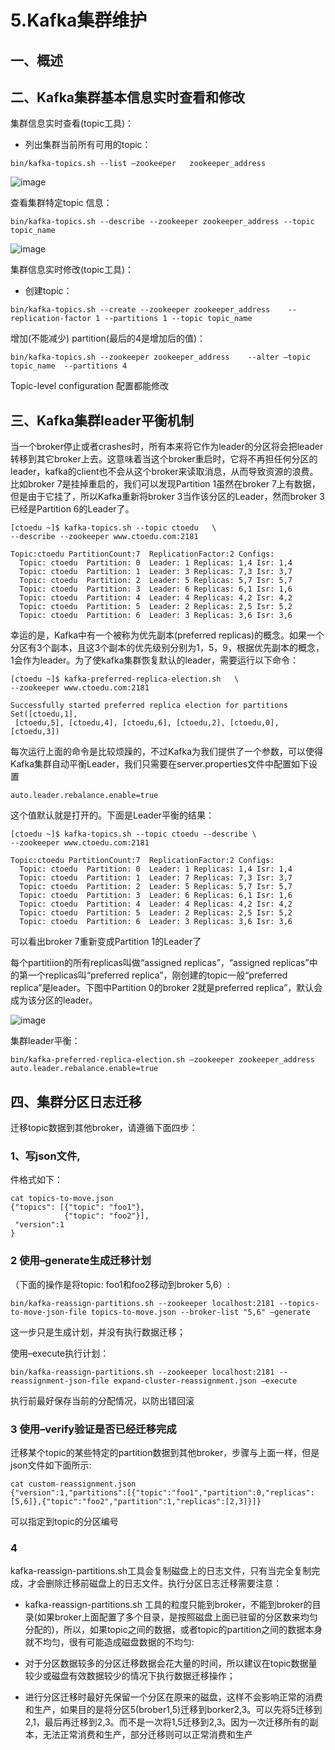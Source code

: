 # 5.Kafka集群维护


## 一、概述

## 二、Kafka集群基本信息实时查看和修改

集群信息实时查看(topic工具)：

* 列出集群当前所有可用的topic：

```
bin/kafka-topics.sh --list –zookeeper   zookeeper_address
```

![image](https://github.com/csy512889371/learnDoc/blob/master/image/2018/kafka/25.png)



查看集群特定topic 信息：

```
bin/kafka-topics.sh --describe --zookeeper zookeeper_address --topic topic_name
```

![image](https://github.com/csy512889371/learnDoc/blob/master/image/2018/kafka/26.png)


集群信息实时修改(topic工具)：

* 创建topic：

```
bin/kafka-topics.sh --create --zookeeper zookeeper_address    --replication-factor 1 --partitions 1 --topic topic_name
```

增加(不能减少) partition(最后的4是增加后的值)：

```
bin/kafka-topics.sh --zookeeper zookeeper_address    --alter –topic topic_name  --partitions 4 
```


Topic-level configuration 配置都能修改

## 三、Kafka集群leader平衡机制


当一个broker停止或者crashes时，所有本来将它作为leader的分区将会把leader转移到其它broker上去。这意味着当这个broker重启时，它将不再担任何分区的leader，kafka的client也不会从这个broker来读取消息，从而导致资源的浪费。比如broker 7是挂掉重启的，我们可以发现Partition 1虽然在broker 7上有数据，但是由于它挂了，所以Kafka重新将broker 3当作该分区的Leader，然而broker 3已经是Partition 6的Leader了。

```
[ctoedu ~]$ kafka-topics.sh --topic ctoedu   \
--describe --zookeeper www.ctoedu.com:2181
 
Topic:ctoedu PartitionCount:7  ReplicationFactor:2 Configs:
  Topic: ctoedu  Partition: 0  Leader: 1 Replicas: 1,4 Isr: 1,4
  Topic: ctoedu  Partition: 1  Leader: 3 Replicas: 7,3 Isr: 3,7
  Topic: ctoedu  Partition: 2  Leader: 5 Replicas: 5,7 Isr: 5,7
  Topic: ctoedu  Partition: 3  Leader: 6 Replicas: 6,1 Isr: 1,6
  Topic: ctoedu  Partition: 4  Leader: 4 Replicas: 4,2 Isr: 4,2
  Topic: ctoedu  Partition: 5  Leader: 2 Replicas: 2,5 Isr: 5,2
  Topic: ctoedu  Partition: 6  Leader: 3 Replicas: 3,6 Isr: 3,6

```

幸运的是，Kafka中有一个被称为优先副本(preferred replicas)的概念。如果一个分区有3个副本，且这3个副本的优先级别分别为1，5，9，根据优先副本的概念，1会作为leader。为了使kafka集群恢复默认的leader，需要运行以下命令：

```
[ctoedu ~]$ kafka-preferred-replica-election.sh   \
--zookeeper www.ctoedu.com:2181
 
Successfully started preferred replica election for partitions Set([ctoedu,1],
 [ctoedu,5], [ctoedu,4], [ctoedu,6], [ctoedu,2], [ctoedu,0], [ctoedu,3])
```

每次运行上面的命令是比较烦躁的，不过Kafka为我们提供了一个参数，可以使得Kafka集群自动平衡Leader，我们只需要在server.properties文件中配置如下设置

```
auto.leader.rebalance.enable=true
```

这个值默认就是打开的。下面是Leader平衡的结果：

```
[ctoedu ~]$ kafka-topics.sh --topic ctoedu --describe \
--zookeeper www.ctoedu.com:2181
 
Topic:ctoedu PartitionCount:7  ReplicationFactor:2 Configs:
  Topic: ctoedu  Partition: 0  Leader: 1 Replicas: 1,4 Isr: 1,4
  Topic: ctoedu  Partition: 1  Leader: 7 Replicas: 7,3 Isr: 3,7
  Topic: ctoedu  Partition: 2  Leader: 5 Replicas: 5,7 Isr: 5,7
  Topic: ctoedu  Partition: 3  Leader: 6 Replicas: 6,1 Isr: 1,6
  Topic: ctoedu  Partition: 4  Leader: 4 Replicas: 4,2 Isr: 4,2
  Topic: ctoedu  Partition: 5  Leader: 2 Replicas: 2,5 Isr: 5,2
  Topic: ctoedu  Partition: 6  Leader: 3 Replicas: 3,6 Isr: 3,6
```

可以看出broker 7重新变成Partition 1的Leader了


每个partitiion的所有replicas叫做“assigned replicas”，“assigned replicas”中的第一个replicas叫“preferred replica”，刚创建的topic一般“preferred replica”是leader。下图中Partition 0的broker  2就是preferred replica”，默认会成为该分区的leader。


![image](https://github.com/csy512889371/learnDoc/blob/master/image/2018/kafka/27.png)

集群leader平衡：

```
bin/kafka-preferred-replica-election.sh –zookeeper zookeeper_address
auto.leader.rebalance.enable=true
```


## 四、集群分区日志迁移

迁移topic数据到其他broker，请遵循下面四步：

### 1、写json文件,

件格式如下：

```
cat topics-to-move.json
{"topics": [{"topic": "foo1"},
            {"topic": "foo2"}],
 "version":1
}
```

### 2 使用–generate生成迁移计划

（下面的操作是将topic: foo1和foo2移动到broker 5,6）:

```
bin/kafka-reassign-partitions.sh --zookeeper localhost:2181 --topics-to-move-json-file topics-to-move.json --broker-list "5,6" –generate
```

这一步只是生成计划，并没有执行数据迁移；

使用–execute执行计划：

```
bin/kafka-reassign-partitions.sh --zookeeper localhost:2181 --reassignment-json-file expand-cluster-reassignment.json –execute
```

执行前最好保存当前的分配情况，以防出错回滚

### 3 使用–verify验证是否已经迁移完成

迁移某个topic的某些特定的partition数据到其他broker，步骤与上面一样，但是json文件如下面所示:

```
cat custom-reassignment.json
{"version":1,"partitions":[{"topic":"foo1","partition":0,"replicas":[5,6]},{"topic":"foo2","partition":1,"replicas":[2,3]}]}
```
可以指定到topic的分区编号

### 4

kafka-reassign-partitions.sh工具会复制磁盘上的日志文件，只有当完全复制完成，才会删除迁移前磁盘上的日志文件。执行分区日志迁移需要注意：

* kafka-reassign-partitions.sh 工具的粒度只能到broker，不能到broker的目录(如果broker上面配置了多个目录，是按照磁盘上面已驻留的分区数来均匀分配的)，所以，如果topic之间的数据，或者topic的partition之间的数据本身就不均匀，很有可能造成磁盘数据的不均匀:

* 对于分区数据较多的分区迁移数据会花大量的时间，所以建议在topic数据量较少或磁盘有效数据较少的情况下执行数据迁移操作；


* 进行分区迁移时最好先保留一个分区在原来的磁盘，这样不会影响正常的消费和生产，如果目的是将分区5(brober1,5)迁移到borker2,3。可以先将5迁移到2,1，最后再迁移到2,3。而不是一次将1,5迁移到2,3。因为一次迁移所有的副本，无法正常消费和生产，部分迁移则可以正常消费和生产
